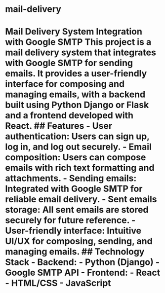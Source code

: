 # mail-delivery
# Mail Delivery System Integration with Google SMTP  This project is a mail delivery system that integrates with Google SMTP for sending emails. It provides a user-friendly interface for composing and managing emails, with a backend built using Python Django or Flask and a frontend developed with React.  ## Features  - User authentication: Users can sign up, log in, and log out securely. - Email composition: Users can compose emails with rich text formatting and attachments. - Sending emails: Integrated with Google SMTP for reliable email delivery. - Sent emails storage: All sent emails are stored securely for future reference. - User-friendly interface: Intuitive UI/UX for composing, sending, and managing emails.  ## Technology Stack  - Backend:   - Python (Django)   - Google SMTP API - Frontend:   - React   - HTML/CSS   - JavaScript
